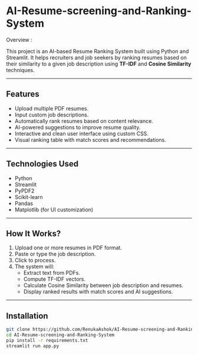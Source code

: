 # AI-Resume-screening-and-Ranking-System

Overview :

This project is an AI-based Resume Ranking System built using Python and Streamlit. It helps recruiters and job seekers by ranking resumes based on their similarity to a given job description using **TF-IDF** and **Cosine Similarity** techniques.

---

## Features

-  Upload multiple PDF resumes.
-  Input custom job descriptions.
-  Automatically rank resumes based on content relevance.
-  AI-powered suggestions to improve resume quality.
-  Interactive and clean user interface using custom CSS.
-  Visual ranking table with match scores and recommendations.

---

## Technologies Used

- Python 
- Streamlit
- PyPDF2
- Scikit-learn
- Pandas
- Matplotlib (for UI customization)

---

## How It Works?

1. Upload one or more resumes in PDF format.
2. Paste or type the job description.
3. Click to process.
4. The system will:
   - Extract text from PDFs.
   - Compute TF-IDF vectors.
   - Calculate Cosine Similarity between job description and resumes.
   - Display ranked results with match scores and AI suggestions.

---

## Installation

```bash
git clone https://github.com/RenukaAshok/AI-Resume-screening-and-Ranking-System.git
cd AI-Resume-screening-and-Ranking-System
pip install -r requirements.txt
streamlit run app.py
